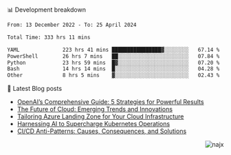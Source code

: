 📊 Development breakdown
<!--START_SECTION:waka-->

```txt
From: 13 December 2022 - To: 25 April 2024

Total Time: 333 hrs 11 mins

YAML              223 hrs 41 mins ████████████████▓░░░░░░░░   67.14 %
PowerShell        26 hrs 7 mins   ██░░░░░░░░░░░░░░░░░░░░░░░   07.84 %
Python            23 hrs 59 mins  █▓░░░░░░░░░░░░░░░░░░░░░░░   07.20 %
Bash              14 hrs 14 mins  █░░░░░░░░░░░░░░░░░░░░░░░░   04.28 %
Other             8 hrs 5 mins    ▓░░░░░░░░░░░░░░░░░░░░░░░░   02.43 %
```

<!--END_SECTION:waka-->

📕 Latest Blog posts

<!-- BLOG-POST-LIST:START -->
- [OpenAI’s Comprehensive Guide: 5 Strategies for Powerful Results](https://najx.dev/openai's-comprehensive-guide-to-prompt-writing-five-new-strategies-for-powerful-results/)
- [The Future of Cloud: Emerging Trends and Innovations](https://najx.dev/the-future-of-cloud-emerging-trends-and-innovations/)
- [Tailoring Azure Landing Zone for Your Cloud Infrastructure](https://najx.dev/tailoring-your-azure-landing-zone-for-cloud-infrastructure/)
- [Harnessing AI to Supercharge Kubernetes Operations](https://najx.dev/harnessing-ai-to-supercharge-kubernetes-operations/)
- [CI/CD Anti-Patterns: Causes, Consequences, and Solutions](https://najx.dev/cicd-anti-patterns/)
<!-- BLOG-POST-LIST:END -->

<p align="right">
  <img src="https://komarev.com/ghpvc/?username=najx&label=GitHub%20Profile%20Views&color=yellow&style=flat" alt="najx" />
</p align="center">
